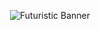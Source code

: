 <p align="center">
  
  <img src="https://readme-typing-svg.demolab.com?font=Vast Shadow&size=40&duration=3000&pause=1000&color=A9FEF7&background=000000&center=true&vCenter=true&width=900&height=100&lines=Welcome+to+My+GitHub+Profile!;I'm+a+Passionate+Developer;Exploring+the+World+of+Code;Let's+Build+Something+Awesome!" alt="Futuristic Banner" />
</p>

<!--
**Chixshunter101/Chixshunter101** is a ✨ _special_ ✨ repository because its `README.md` (this file) appears on your GitHub profile.

Here are some ideas to get you started:

- 🔭 I’m currently working on ...
- 🌱 I’m currently learning ...
- 👯 I’m looking to collaborate on ...
- 🤔 I’m looking for help with ...
- 💬 Ask me about ...
- 📫 How to reach me: ...
- 😄 Pronouns: ...
- ⚡ Fun fact: ...
-->
